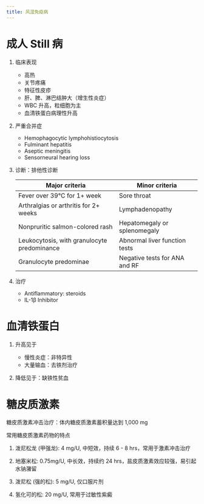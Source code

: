 ```yaml
---
title: 风湿免疫病
---
```


# 成人 Still 病

1. 临床表现
    - 高热
    - 关节疼痛
    - 特征性皮疹
    - 肝、脾、淋巴结肿大（增生性炎症）
    - WBC 升高，粒细胞为主
    - 血清铁蛋白病理性升高

1. 严重合并症
    - Hemophagocytic lymphohistiocytosis
    - Fulminant hepatitis
    - Aseptic meningitis
    - Sensorneural hearing loss

1. 诊断：排他性诊断

    | Major criteria                              | Minor criteria                |
    |---------------------------------------------|-------------------------------|
    | Fever over 39℃ for 1+ week                  | Sore throat                   |
    | Arthralgias or arthritis for 2+ weeks       | Lymphadenopathy               |
    | Nonpruritic salmon-colored rash             | Hepatomegaly or splenomegaly  |
    | Leukocytosis, with granulocyte predominance | Abnormal liver function tests |
    | Granulocyte predominae                      | Negative tests for ANA and RF |

1. 治疗
    - Antiflammatory: steroids
    - IL-1β Inhibitor

# 血清铁蛋白
1. 升高见于
    - 慢性炎症：非特异性
    - 大量输血：去铁剂治疗

1. 降低见于：缺铁性贫血

# 糖皮质激素
糖皮质激素冲击治疗：体内糖皮质激素蓄积量达到 1,000 mg

常用糖皮质激素药物的特点

1. 泼尼松龙 (甲强龙): 4 mg/U, 中短效，持续 6 - 8 hrs，常用于激素冲击治疗

1. 地塞米松: 0.75mg/U, 中长效，持续约 24 hrs，盐皮质激素效应较强，易引起水钠潴留

1. 泼尼松 (强的松): 5 mg/U, 仅口服片剂

1. 氢化可的松: 20 mg/U, 常用于过敏性紫癜
